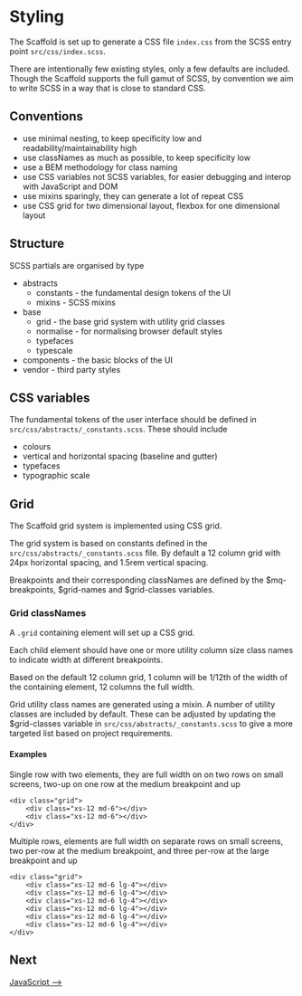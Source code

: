 # Styling

The Scaffold is set up to generate a CSS file `index.css` from the SCSS entry point `src/css/index.scss`.

There are intentionally few existing styles, only a few defaults are included. Though the Scaffold supports the full gamut of SCSS, by convention we aim to write SCSS in a way that is close to standard CSS.

## Conventions
- use minimal nesting, to keep specificity low and readability/maintainability high
- use classNames as much as possible, to keep specificity low
- use a BEM methodology for class naming
- use CSS variables not SCSS variables, for easier debugging and interop with JavaScript and DOM
- use mixins sparingly, they can generate a lot of repeat CSS
- use CSS grid for two dimensional layout, flexbox for one dimensional layout

## Structure
SCSS partials are organised by type

- abstracts
  - constants - the fundamental design tokens of the UI
  - mixins - SCSS mixins
- base
  - grid - the base grid system with utility grid classes
  - normalise - for normalising browser default styles
  - typefaces
  - typescale  
- components - the basic blocks of the UI
- vendor - third party styles

## CSS variables

The fundamental tokens of the user interface should be defined in `src/css/abstracts/_constants.scss`. These should include
- colours
- vertical and horizontal spacing (baseline and gutter)
- typefaces
- typographic scale


## Grid
The Scaffold grid system is implemented using CSS grid.

The grid system is based on constants defined in the `src/css/abstracts/_constants.scss` file. By default a 12 column grid with 24px horizontal spacing, and 1.5rem vertical spacing.

Breakpoints and their corresponding classNames are defined by the $mq-breakpoints, $grid-names and $grid-classes variables.

### Grid classNames
A `.grid` containing element will set up a CSS grid.

Each child element should have one or more utility column size class names to indicate width at different breakpoints.

Based on the default 12 column grid, 1 column will be 1/12th of the width of the containing element, 12 columns the full width.

Grid utility class names are generated using a mixin.  A number of utility classes are included by default.  These can be adjusted by updating the $grid-classes variable in `src/css/abstracts/_constants.scss` to give a more targeted list based on project requirements.

#### Examples
Single row with two elements, they are full width on on two rows on small screens, two-up on one row at the medium breakpoint and up
```
<div class="grid">
    <div class="xs-12 md-6"></div>
    <div class="xs-12 md-6"></div>
</div>
```

Multiple rows, elements are full width on separate rows on small screens, two per-row at the medium breakpoint, and three per-row at the large breakpoint and up
```
<div class="grid">
    <div class="xs-12 md-6 lg-4"></div>
    <div class="xs-12 md-6 lg-4"></div>
    <div class="xs-12 md-6 lg-4"></div>
    <div class="xs-12 md-6 lg-4"></div>
    <div class="xs-12 md-6 lg-4"></div>
    <div class="xs-12 md-6 lg-4"></div>
</div>
```

## Next
[JavaScript ⟶](./javascript.md)